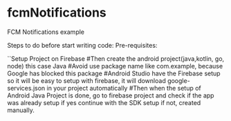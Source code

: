 # fcmNotifications
FCM Notifications example

Steps to do before start writing code:
Pre-requisites:

``Setup Project on Firebase
#Then create the android project(java,kotlin, go, node) this case Java
#Avoid use package name like com.example, because Google has blocked this package
#Android Studio have the Firebase setup so it will be easy to setup with firebase, it will download google-services.json in your project automatically
#Then when the setup of Android Java Project is done, go to firebase project and check if the app was already setup if yes continue with the SDK setup if not, created manually.

